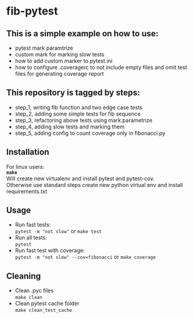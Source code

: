 # fib-pytest
## This is a simple example on how to use:
* pytest mark paramtrize
* custom mark for marking slow tests
* how to add custom marker to pytest.ini
* how to configure .coveragerc to not include empty files and omit test files for generating coverage report

## This repository is tagged by steps:
* step_1, writing fib function and two edge case tests
* step_2, adding some simple tests for fib sequence
* step_3, refactoring above tests using mark.parametrize
* step_4, adding slow tests and marking them
* step_5, adding config to count coverage only in fibonacci.py

## Installation
For linux users:    
**`make`**  
Will create new virtualenv and install pytest and pytest-cov.    
Otherwise use standard steps create new python virtual env and install requirements.txt

## Usage
* Run fast tests:   
``pytest -m "not slow"``  or ``make test``
* Run all tests:    
`` pytest ``
* Run fast test with coverage:    
``pytest -m "not slow" --cov=fibonacci`` or ``make coverage``

## Cleaning
* Clean .pyc files    
``make clean``
* Clean pytest cache folder    
``make clean_test_cache``